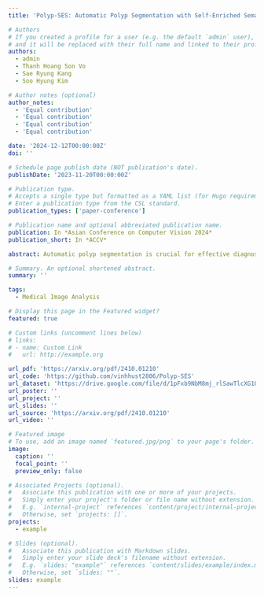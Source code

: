 ```yaml
---
title: 'Polyp-SES: Automatic Polyp Segmentation with Self-Enriched Semantic Model (ACCV 2024)'

# Authors
# If you created a profile for a user (e.g. the default `admin` user), write the username (folder name) here
# and it will be replaced with their full name and linked to their profile.
authors:
  - admin
  - Thanh Hoang Son Vo
  - Sae Ryung Kang
  - Soo Hyung Kim

# Author notes (optional)
author_notes:
  - 'Equal contribution'
  - 'Equal contribution'
  - 'Equal contribution'
  - 'Equal contribution'

date: '2024-12-12T00:00:00Z'
doi: ''

# Schedule page publish date (NOT publication's date).
publishDate: '2023-11-20T00:00:00Z'

# Publication type.
# Accepts a single type but formatted as a YAML list (for Hugo requirements).
# Enter a publication type from the CSL standard.
publication_types: ['paper-conference']

# Publication name and optional abbreviated publication name.
publication: In *Asian Conference on Computer Vision 2024*
publication_short: In *ACCV*

abstract: Automatic polyp segmentation is crucial for effective diagnosis and treatment in colonoscopy images. Traditional methods encounter significant challenges in accurately delineating polyps due to limitations in feature representation and the handling of variability in polyp appear ance. Deep learning techniques, including CNN and Transformer-based methods, have been explored to improve polyp segmentation accuracy. However, existing approaches often neglect additional semantics, restricting their ability to acquire adequate contexts of polyps in colonoscopy images. In this paper, we propose an innovative method named “Auto matic Polyp Segmentation with Self-Enriched Semantic Model” to address these limitations. First, we extract a sequence of features from an input image and decode high-level features to generate an initial segmen tation mask. Using the proposed self-enriched semantic module, we query potential semantics and augment deep features with additional semantics, thereby aiding the model in understanding context more effectively. Extensive experiments show superior segmentation performance of the proposed method against state-of-the-art polyp segmentation baselines across five polyp benchmarks in both superior learning and generalization capabilities.

# Summary. An optional shortened abstract.
summary: ''

tags:
  - Medical Image Analysis

# Display this page in the Featured widget?
featured: true

# Custom links (uncomment lines below)
# links:
# - name: Custom Link
#   url: http://example.org

url_pdf: 'https://arxiv.org/pdf/2410.01210'
url_code: 'https://github.com/vinhhust2806/Polyp-SES'
url_dataset: 'https://drive.google.com/file/d/1pFxb9NbM8mj_rlSawTlcXG1OdVGAbRQC/view'
url_poster: ''
url_project: ''
url_slides: ''
url_source: 'https://arxiv.org/pdf/2410.01210'
url_video: ''

# Featured image
# To use, add an image named `featured.jpg/png` to your page's folder.
image:
  caption: ''
  focal_point: ''
  preview_only: false

# Associated Projects (optional).
#   Associate this publication with one or more of your projects.
#   Simply enter your project's folder or file name without extension.
#   E.g. `internal-project` references `content/project/internal-project/index.md`.
#   Otherwise, set `projects: []`.
projects:
  - example

# Slides (optional).
#   Associate this publication with Markdown slides.
#   Simply enter your slide deck's filename without extension.
#   E.g. `slides: "example"` references `content/slides/example/index.md`.
#   Otherwise, set `slides: ""`.
slides: example
---
```

